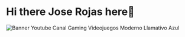 # Hi there Jose Rojas here👋

![Banner Youtube Canal Gaming Videojuegos Moderno Llamativo Azul](https://github.com/rocnail23/rocnail23/assets/120533860/a38fecc9-e45a-4566-805b-2410b9b98cdc)

